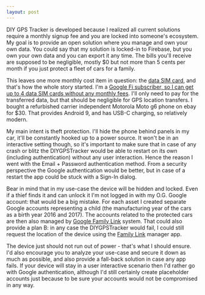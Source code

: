 ```yaml
---
layout: post
---
```


DIY GPS Tracker is developed because I realized all current solutions require a monthly signup fee and you are locked into someone's ecosystem. My goal is to provide an open solution where you manage and own your own data. You could say that my solution is locked-in to Firebase, but you own your own data and you can export it any time. The bills you'll receive are supposed to be negligible, mostly $0 but not more than 5 cents per month if you just protect a fleet of cars for a family.

This leaves one more monthly cost item in question: the [data SIM card](https://support.google.com/fi/thread/912102?hl=en), and that's how the whole story started. I'm a [Google Fi subscriber, so I can get up to 4 data SIM cards without any monthly fees](https://www.theverge.com/2017/6/13/15782436/project-fi-data-only-sim-deal-wireless-lte-tmobile). I'll only need to pay for the transferred data, but that should be negligible for GPS location transfers. I bought a refurbished carrier independent Motorola Moto g6 phone on ebay for $30. That provides Android 9, and has USB-C charging, so relatively modern.

My main intent is theft protection. I'll hide the phone behind panels in my car, it'll be constantly hooked up to a power source. It won't be in an interactive setting though, so it's important to make sure that in case of any crash or blitz the DIYGPSTracker would be able to restart on its own (including authentication) without any user interaction. Hence the reason I went with the Email + Password authentication method. From a security perspective the Google authentication would be better, but in case of a restart the app could be stuck with a Sign-In dialog.

Bear in mind that in my use-case the device will be hidden and locked. Even if a thief finds it and can unlock it I'm not logged in with my O.G. Google account: that would be a big mistake. For each asset I created separate Google accounts representing a child (the manufacturing year of the cars as a birth year 2016 and 2017). The accounts related to the protected cars are then also managed by [Google Family Link](https://families.google.com/familylink/) system. That could also provide a plan B: in any case the DIYGPSTracker would fail, I could still request the location of the device using the [Family Link](https://families.google.com/familylink/) manager app.

The device just should not run out of power - that's what I should ensure. I'd also encourage you to analyze your use-case and secure it down as much as possible, and also provide a fall-back solution in case any app fails. If your device will stay in a user interactive scenario then I'd rather go with Google authentication, although I'd still certainly create placeholder accounts just because to be sure your accounts would not be compromised in any way.

